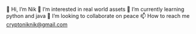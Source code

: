 👋 Hi, I’m Nik
👀 I’m interested in real world assets
🌱 I’m currently learning python and java
💞️ I’m looking to collaborate on peace
📫 How to reach me cryptoniknik@gmail.com
